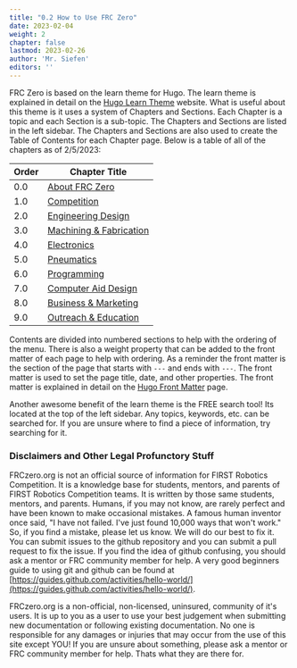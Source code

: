 ```yaml
---
title: "0.2 How to Use FRC Zero"
date: 2023-02-04
weight: 2
chapter: false
lastmod: 2023-02-26
author: 'Mr. Siefen'
editors: ''
---
```


FRC Zero is based on the learn theme for Hugo. The learn theme is explained in detail on the [Hugo Learn Theme](https://learn.netlify.app/en/) website. What is useful about this theme is it uses a system of Chapters and Sections. Each Chapter is a topic and each Section is a sub-topic. The Chapters and Sections are listed in the left sidebar. The Chapters and Sections are also used to create the Table of Contents for each Chapter page. Below is a table of all of the chapters as of 2/5/2023:

| Order | Chapter Title |
| --- | --- |
| 0.0 | [About FRC Zero](/about/) |
| 1.0 | [Competition](/competition/) |
| 2.0 | [Engineering Design](/engineering_design/) |
| 3.0 | [Machining & Fabrication](/machining_fab/) |
| 4.0 | [Electronics](/electronics/) |
| 5.0 | [Pneumatics](/pneumatics/) |
| 6.0 | [Programming](/programming/) |
| 7.0 | [Computer Aid Design](/cad/) |
| 8.0 | [Business & Marketing](/business_marketing/) |
| 9.0 | [Outreach & Education](/outreach_education/) |

Contents are divided into numbered sections to help with the ordering of the menu. There is also a weight property that can be added to the front matter of each page to help with ordering. As a reminder the front matter is the section of the page that starts with `---` and ends with `---`. The front matter is used to set the page title, date, and other properties. The front matter is explained in detail on the [Hugo Front Matter](https://gohugo.io/content-management/front-matter/) page.

Another awesome benefit of the learn theme is the FREE search tool! Its located at the top of the left sidebar. Any topics, keywords, etc. can be searched for. If you are unsure where to find a piece of information, try searching for it. 

### Disclaimers and Other Legal Profunctory Stuff
FRCzero.org is not an official source of information for FIRST Robotics Competition. It is a knowledge base for students, mentors, and parents of FIRST Robotics Competition teams. It is written by those same students, mentors, and parents. Humans, if you may not know, are rarely perfect and have been known to make occasional mistakes. A famous human inventor once said, "I have not failed. I've just found 10,000 ways that won't work." So, if you find a mistake, please let us know. We will do our best to fix it. You can submit issues to the github repository and you can submit a pull request to fix the issue. If you find the idea of github confusing, you should ask a mentor or FRC community member for help. A very good beginners guide to using git and github can be found at [https://guides.github.com/activities/hello-world/](https://guides.github.com/activities/hello-world/).

FRCzero.org is a non-official, non-licensed, uninsured, community of it's users. It is up to you as a user to use your best judgement when submitting new documentation or following existing documentation. No one is responsible for any damages or injuries that may occur from the use of this site except YOU! If you are unsure about something, please ask a mentor or FRC community member for help. Thats what they are there for.

